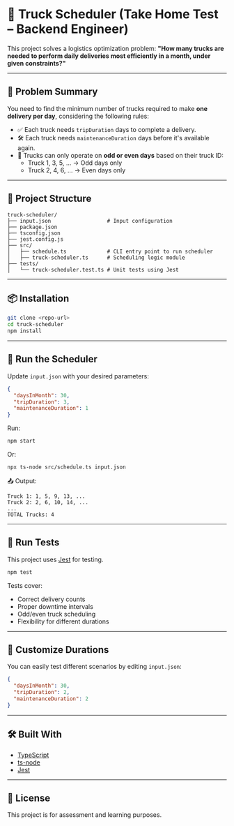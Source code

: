 # 🚚 Truck Scheduler (Take Home Test – Backend Engineer)

This project solves a logistics optimization problem: **"How many trucks are needed to perform daily deliveries most efficiently in a month, under given constraints?"**

---

## 📌 Problem Summary

You need to find the minimum number of trucks required to make **one delivery per day**, considering the following rules:

- ✅ Each truck needs `tripDuration` days to complete a delivery.
- 🛠 Each truck needs `maintenanceDuration` days before it's available again.
- 📆 Trucks can only operate on **odd or even days** based on their truck ID:
  - Truck 1, 3, 5, ... → Odd days only
  - Truck 2, 4, 6, ... → Even days only

---

## 📁 Project Structure

```
truck-scheduler/
├── input.json                  # Input configuration
├── package.json
├── tsconfig.json
├── jest.config.js
├── src/
│   ├── schedule.ts             # CLI entry point to run scheduler
│   ├── truck-scheduler.ts      # Scheduling logic module
├── tests/
│   └── truck-scheduler.test.ts # Unit tests using Jest
```

---

## 📦 Installation

```bash
git clone <repo-url>
cd truck-scheduler
npm install
```

---

## 🚀 Run the Scheduler

Update `input.json` with your desired parameters:

```json
{
  "daysInMonth": 30,
  "tripDuration": 3,
  "maintenanceDuration": 1
}
```

Run:

```bash
npm start
```

Or:

```bash
npx ts-node src/schedule.ts input.json
```

📤 Output:

```
Truck 1: 1, 5, 9, 13, ...
Truck 2: 2, 6, 10, 14, ...
...
TOTAL Trucks: 4
```

---

## 🧪 Run Tests

This project uses [Jest](https://jestjs.io/) for testing.

```bash
npm test
```

Tests cover:
- Correct delivery counts
- Proper downtime intervals
- Odd/even truck scheduling
- Flexibility for different durations

---

## 🧩 Customize Durations

You can easily test different scenarios by editing `input.json`:

```json
{
  "daysInMonth": 30,
  "tripDuration": 2,
  "maintenanceDuration": 2
}
```

---

## 🛠 Built With

- [TypeScript](https://www.typescriptlang.org/)
- [ts-node](https://typestrong.org/ts-node/)
- [Jest](https://jestjs.io/)

---

## 📄 License

This project is for assessment and learning purposes.
